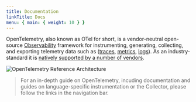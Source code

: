 ```yaml
---
title: Documentation
linkTitle: Docs
menu: { main: { weight: 10 } }
---
```


OpenTelemetry, also known as OTel for short, is a vendor-neutral open-source [Observability](concepts/observability-primer/#what-is-observability) framework for instrumenting, generating, collecting, and exporting telemetry data such as ([traces](concepts/observability-primer/#distributed-traces), [metrics](concepts/observability-primer/#reliability--metrics), [logs](concepts/observability-primer/#logs)). As an industry-standard it is [natively supported by a number of vendors](/vendors).

![OpenTelemetry Reference Architecture](/img/otel_diagram.png)

> For an in-depth guide on OpenTelemetry, incuding documentation and guides on language-specific instrumentation or the
> Collector, please follow the links in the navigation bar.